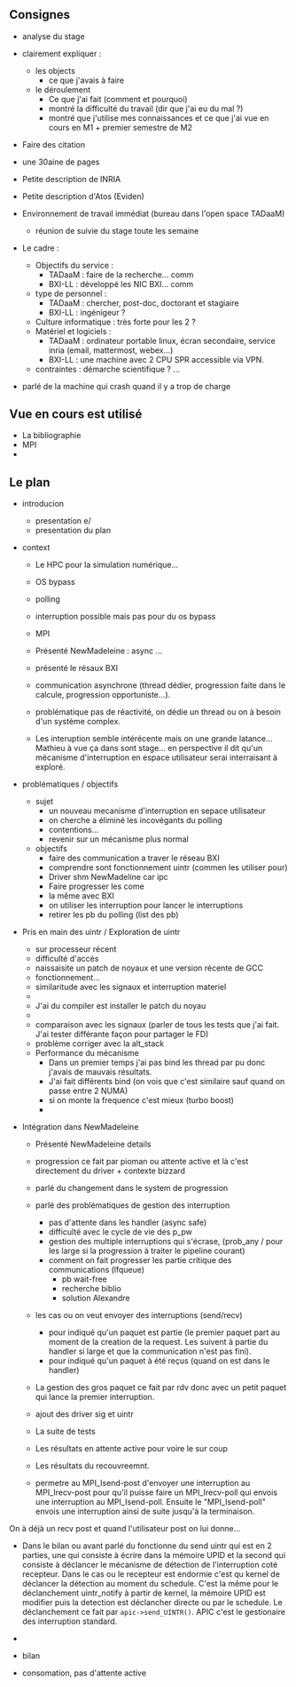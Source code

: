 #

## Consignes

* analyse du stage
* clairement expliquer :
  + les objects
    - ce que j'avais à faire
  + le déroulement
    - Ce que j'ai fait (comment et pourquoi)
    - montré la difficulté du travail (dir que j'ai eu du mal ?)
    - montré que j'utilise mes connaissances et ce que j'ai vue en cours en M1 + premier semestre de M2
* Faire des citation
* une 30aine de pages

* Petite description de INRIA
* Petite description d'Atos (Eviden)
* Environnement de travail immédiat (bureau dans l'open space TADaaM)
  + réunion de suivie du stage toute les semaine
* Le cadre :
  + Objectifs du service :
    - TADaaM : faire de la recherche... comm
    - BXI-LL : développé les NIC BXI... comm
  + type de personnel :
    - TADaaM : chercher, post-doc, doctorant et stagiaire
    - BXI-LL : ingénigeur ?
  + Culture informatique : très forte pour les 2 ?
  + Matériel et logiciels :
    - TADaaM : ordinateur portable linux, écran secondaire, service inria (email, mattermost, webex...)
    - BXI-LL : une machine avec 2 CPU SPR accessible via VPN.
  + contraintes : démarche scientifique ? ...

* parlé de la machine qui crash quand il y a trop de charge

## Vue en cours est utilisé

* La bibliographie
* MPI
* 

## Le plan

* introducion
  + presentation e/
  + presentation du plan

* context
  + Le HPC pour la simulation numérique...
  + OS bypass
  + polling
  + interruption possible mais pas pour du os bypass
  + MPI
  + Présenté NewMadeleine : async ...
  + présenté le résaux BXI
  + communication asynchrone (thread dédier, progression faite dans le calcule, progression opportuniste...).
  + problématique pas de réactivité, on dédie un thread ou on à besoin d'un système complex.

  + Les interuption semble intérécente mais on une grande latance... Mathieu à vue ça dans sont stage... en perspective il dit qu'un mécanisme d'interruption en espace utilisateur serai interraisant à exploré.

* problématiques / objectifs
  + sujet
    - un nouveau mecanisme d'interruption en sepace utilisateur
    - on cherche a éliminé les incovégants du polling
    - contentions...
    - revenir sur un mécanisme plus normal
  + objectifs
    - faire des communication a traver le réseau BXI
    - comprendre sont fonctionnement uintr (commen les utiliser pour)
    - Driver shm NewMadeline car ipc
    - Faire progresser les come
    - la même avec BXI
    - on utiliser les interruption pour lancer le interruptions
    - retirer les pb du polling (list des pb)

* Pris en main des uintr / Exploration de uintr

  + sur processeur récent
  + difficulté d'accés
  + naissaisite un patch de noyaux et une version récente de GCC
  + fonctionnement...
  + similaritude avec les signaux et interruption materiel
  + 
  + J'ai du compiler est installer le patch du noyau
  + 
  + comparaison avec les signaux (parler de tous les tests que j'ai fait. J'ai tester différante façon pour partager le FD)
  + problème corriger avec la alt_stack
  + Performance du mécanisme
    - Dans un premier temps j'ai pas bind les thread par pu donc j'avais de mauvais résultats.
    - J'ai fait différents bind (on vois que c'est similaire sauf quand on passe entre 2 NUMA)
    - si on monte la frequence c'est mieux (turbo boost)
    - 

* Intégration dans NewMadeleine
  + Présenté NewMadeleine details
  <!-- + revenir sur le problème que lon veut réglé est comment le réglé avec des interruption -->
  + progression ce fait par pioman ou attente active et là c'est directement du driver + contexte bizzard
  + parlé du changement dans le system de progression
  + parlé des problématiques de gestion des interruption
    - pas d'attente dans les handler (async safe)
    - difficulté avec le cycle de vie des p_pw
    - gestion des multiple interruptions qui s'écrase, (prob_any / pour les large si la progression à traiter le pipeline courant)
    - comment on fait progresser les partie critique des communications (lfqueue)
      * pb wait-free
      * recherche biblio
      * solution Alexandre
  + les cas ou on veut envoyer des interruptions (send/recv)
    - pour indiqué qu'un paquet est partie (le premier paquet part au moment de la creation de la request. Les suivent à partie du handler si large et que la communication n'est pas fini).
    - pour indiqué qu'un paquet à été reçus (quand on est dans le handler)
  + La gestion des gros paquet ce fait par rdv donc avec un petit paquet qui lance la premier interruption.
  + ajout des driver sig et uintr
  + La suite de tests
  + Les résultats en attente active pour voire le sur coup
  + Les résultats du recouvreemnt.

  + permetre au MPI_Isend-post d'envoyer une interruption au MPI_Irecv-post pour qu'il puisse faire un MPI_Irecv-poll qui envois une interruption au MPI_Isend-poll. Ensuite le "MPI_Isend-poll" envois une interruption ainsi de suite jusqu'à la terminaison.

On à déjà un recv post et quand l'utilisateur post on lui donne...

* Dans le bilan ou avant parlé du fonctionne du send uintr qui est en 2 parties, une qui consiste à écrire dans la mémoire UPID et la second qui consiste à déclancer le mécanisme de détection de l'interruption coté recepteur. Dans le cas ou le recepteur est endormie c'est qu kernel de déclancer la détection au moment du schedule. C'est la même pour le déclanchement uintr_notify à partir de kernel, la mémoire UPID est modifier puis la detection est déclancher directe ou par le schedule. Le déclanchement ce fait par `apic->send_UINTR()`. APIC c'est le gestionaire des interruption standard.
* 

* bilan

* consomation, pas d'attente active
